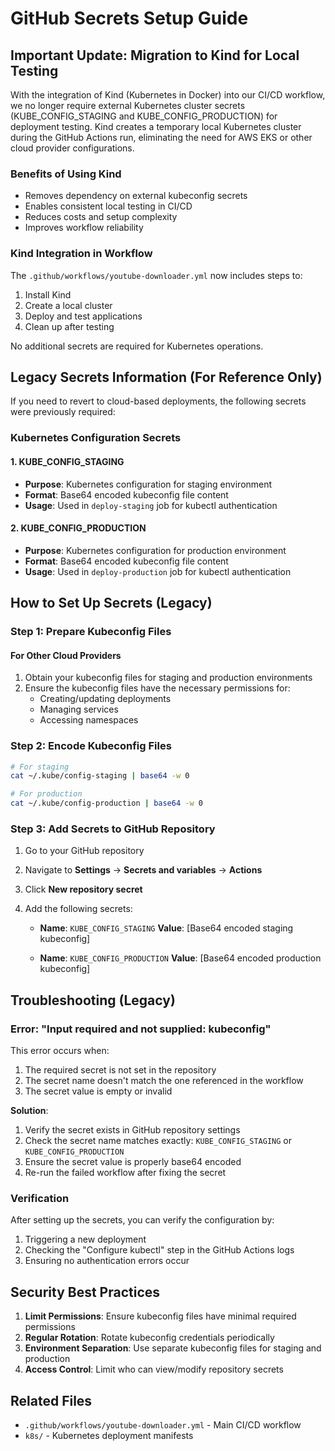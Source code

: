 # GitHub Secrets Setup Guide

## Important Update: Migration to Kind for Local Testing

With the integration of Kind (Kubernetes in Docker) into our CI/CD workflow, we no longer require external Kubernetes cluster secrets (KUBE_CONFIG_STAGING and KUBE_CONFIG_PRODUCTION) for deployment testing. Kind creates a temporary local Kubernetes cluster during the GitHub Actions run, eliminating the need for AWS EKS or other cloud provider configurations.

### Benefits of Using Kind
- Removes dependency on external kubeconfig secrets
- Enables consistent local testing in CI/CD
- Reduces costs and setup complexity
- Improves workflow reliability

### Kind Integration in Workflow
The `.github/workflows/youtube-downloader.yml` now includes steps to:
1. Install Kind
2. Create a local cluster
3. Deploy and test applications
4. Clean up after testing

No additional secrets are required for Kubernetes operations.

## Legacy Secrets Information (For Reference Only)

If you need to revert to cloud-based deployments, the following secrets were previously required:

### Kubernetes Configuration Secrets

#### 1. KUBE_CONFIG_STAGING
- **Purpose**: Kubernetes configuration for staging environment
- **Format**: Base64 encoded kubeconfig file content
- **Usage**: Used in `deploy-staging` job for kubectl authentication

#### 2. KUBE_CONFIG_PRODUCTION
- **Purpose**: Kubernetes configuration for production environment
- **Format**: Base64 encoded kubeconfig file content
- **Usage**: Used in `deploy-production` job for kubectl authentication

## How to Set Up Secrets (Legacy)

### Step 1: Prepare Kubeconfig Files

#### For Other Cloud Providers

1. Obtain your kubeconfig files for staging and production environments
2. Ensure the kubeconfig files have the necessary permissions for:
   - Creating/updating deployments
   - Managing services
   - Accessing namespaces

### Step 2: Encode Kubeconfig Files

```bash
# For staging
cat ~/.kube/config-staging | base64 -w 0

# For production
cat ~/.kube/config-production | base64 -w 0
```

### Step 3: Add Secrets to GitHub Repository

1. Go to your GitHub repository
2. Navigate to **Settings** → **Secrets and variables** → **Actions**
3. Click **New repository secret**
4. Add the following secrets:

   - **Name**: `KUBE_CONFIG_STAGING`
     **Value**: [Base64 encoded staging kubeconfig]
   
   - **Name**: `KUBE_CONFIG_PRODUCTION`
     **Value**: [Base64 encoded production kubeconfig]

## Troubleshooting (Legacy)

### Error: "Input required and not supplied: kubeconfig"

This error occurs when:
1. The required secret is not set in the repository
2. The secret name doesn't match the one referenced in the workflow
3. The secret value is empty or invalid

**Solution**:
1. Verify the secret exists in GitHub repository settings
2. Check the secret name matches exactly: `KUBE_CONFIG_STAGING` or `KUBE_CONFIG_PRODUCTION`
3. Ensure the secret value is properly base64 encoded
4. Re-run the failed workflow after fixing the secret

### Verification

After setting up the secrets, you can verify the configuration by:
1. Triggering a new deployment
2. Checking the "Configure kubectl" step in the GitHub Actions logs
3. Ensuring no authentication errors occur

## Security Best Practices

1. **Limit Permissions**: Ensure kubeconfig files have minimal required permissions
2. **Regular Rotation**: Rotate kubeconfig credentials periodically
3. **Environment Separation**: Use separate kubeconfig files for staging and production
4. **Access Control**: Limit who can view/modify repository secrets

## Related Files

- `.github/workflows/youtube-downloader.yml` - Main CI/CD workflow
- `k8s/` - Kubernetes deployment manifests